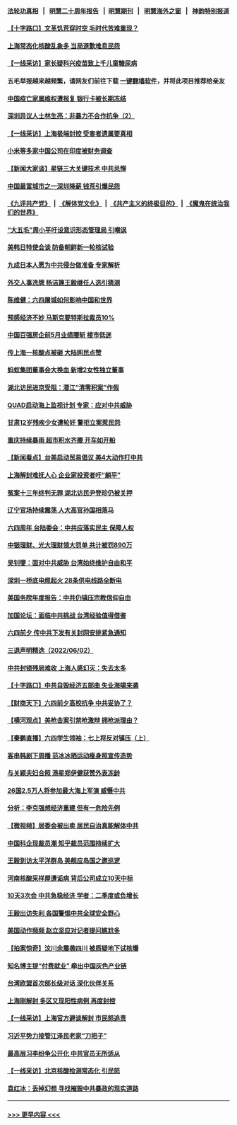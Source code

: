 #### [法轮功真相](https://github.com/gfw-breaker/truth/blob/master/README.md?t=0) &nbsp;&nbsp;|&nbsp;&nbsp; [明慧二十周年报告](https://github.com/gfw-breaker/mh-reports/blob/master/README.md?t=0) &nbsp;&nbsp;|&nbsp;&nbsp;[明慧期刊](https://github.com/gfw-breaker/mh-qikan) &nbsp;&nbsp;|&nbsp;&nbsp; [明慧海外之窗](https://github.com/gfw-breaker/mh-news/blob/master/README.md?t=0) &nbsp;&nbsp;|&nbsp;&nbsp; [神韵特别报道](https://github.com/gfw-breaker/mh-news/blob/master/shenyun.md?t=0)
#### [【十字路口】文革饥荒穿时空 毛时代苦难重现？](../pages/nsc413/n13751726.md?t=06040350) 
#### [上海常态化核酸乱象多 当局道歉难息民怨](../pages/nsc413/n13751842.md?t=06040350) 
#### [【一线采访】家长疑科兴疫苗致上千儿童糖尿病](../pages/nsc413/n13751786.md?t=06040350) 
#### 五毛举报越来越频繁，请网友们前往下载 [一键翻墙软件](https://github.com/gfw-breaker/ssr-accounts)，并将此项目推荐给亲友
#### [中国疫亡家属维权遭报复 银行卡被长期冻结](../pages/nsc413/n13751725.md?t=06040350) 
#### [深圳异议人士林生亮：非暴力不合作抗争（2）](../pages/nsc413/n13750498.md?t=06040350) 
#### [【一线采访】上海极端封控 受害者遗属要真相](../pages/nsc413/n13751150.md?t=06040350) 
#### [小米等多家中国公司在印度被财务调查](../pages/nsc413/n13751723.md?t=06040350) 
#### [【新闻大家谈】星链三大关键技术 中共忌惮](../pages/nsc413/n13751708.md?t=06040350) 
#### [中国最富城市之一深圳降薪 钱荒引爆民怨](../pages/nsc413/n13751784.md?t=06040350) 
#### [《九评共产党》](https://github.com/begood0513/9ping.md/blob/master/README.md) &nbsp;|&nbsp; [《解体党文化》](../../../../jtdwh.md/blob/master/README.md)  &nbsp;|&nbsp; [《共产主义的终极目的》](../../../../gczydzjmd.md/blob/master/README.md) &nbsp;|&nbsp; [《魔鬼在统治我们的世界》](../../../../mgztzwmdsj.md/blob/master/README.md) 
#### [“大五毛”周小平吁设意识形态管理局 引嘲讽](../pages/nsc413/n13751619.md?t=06040350) 
#### [美韩日特使会谈 防备朝鲜新一轮核试验](../pages/nsc413/n13751641.md?t=06040350) 
#### [九成日本人愿为中共侵台做准备 专家解析](../pages/nsc413/n13751736.md?t=06040350) 
#### [外交人事洗牌 杨洁篪王毅继任人选引猜测](../pages/nsc413/n13751705.md?t=06040350) 
#### [陈维健：六四屠城如何影响中国和世界](../pages/nsc413/n13751351.md?t=06040350) 
#### [预感经济不妙 马斯克要特斯拉裁员10%](../pages/nsc413/n13751653.md?t=06040350) 
#### [中国百强房企前5月业绩腰斩 楼市低迷](../pages/nsc413/n13751706.md?t=06040350) 
#### [传上海一核酸点被砸 大陆网民点赞](../pages/nsc413/n13751565.md?t=06040350) 
#### [蚂蚁集团董事会大换血 新增2女性独立董事](../pages/nsc413/n13751539.md?t=06040350) 
#### [湖北访民进京受阻：潜江“清零积案”作假](../pages/nsc413/n13751550.md?t=06040350) 
#### [QUAD启动海上监视计划 专家：应对中共威胁](../pages/nsc413/n13750988.md?t=06040350) 
#### [甘肃12岁残疾少女遭轮奸 警拒立案惹民怨](../pages/nsc413/n13751538.md?t=06040350) 
#### [重庆持续暴雨 超市积水齐腰 开车如开船](../pages/nsc413/n13751506.md?t=06040350) 
#### [【新闻看点】台美启动贸易倡议 美4大动作打中共](../pages/nsc413/n13751273.md?t=06040350) 
#### [上海解封难抚人心 企业家投资者吁“躺平”](../pages/nsc413/n13751501.md?t=06040350) 
#### [冤案十三年终判无罪 湖北访民尹登珍仍被关押](../pages/nsc413/n13751517.md?t=06040350) 
#### [辽宁官场持续震荡 人大高官孙国相落马](../pages/nsc413/n13751508.md?t=06040350) 
#### [六四周年 台陆委会：中共应落实民主 保障人权](../pages/nsc413/n13751442.md?t=06040350) 
#### [中银理财、光大理财领大罚单 共计被罚890万](../pages/nsc413/n13751428.md?t=06040350) 
#### [吴钊燮：面对中共威胁 台湾始终维护自由和平](../pages/nsc413/n13751361.md?t=06040350) 
#### [深圳一桥底电缆起火 28条供电线路全断电](../pages/nsc413/n13751439.md?t=06040350) 
#### [美国务院年度报告：中共仍镇压宗教信仰自由](../pages/nsc413/n13751412.md?t=06040350) 
#### [加国论坛：面临中共挑战 台湾经验值得借鉴](../pages/nsc413/n13751416.md?t=06040350) 
#### [六四前夕 传中共下发有关封网安排紧急通知](../pages/nsc413/n13751339.md?t=06040350) 
#### [三退声明精选（2022/06/02）](../pages/nsc413/n13751356.md?t=06040350) 
#### [中共封锁残局难收 上海人感幻灭：失去太多](../pages/nsc413/n13751162.md?t=06040350) 
#### [【十字路口】中共自毁经济五部曲 失业海啸来袭](../pages/nsc413/n13751263.md?t=06040350) 
#### [【财商天下】六四前夕高校抗争 中共妥协了？](../pages/nsc413/n13751091.md?t=06040350) 
#### [【横河观点】美枪击案引禁枪激辩 拥枪派理由？](../pages/nsc413/n13751269.md?t=06040350) 
#### [【秦鹏直播】六四学生领袖：七上将反对镇压（上）](../pages/nsc413/n13751038.md?t=06040350) 
#### [客串韩剧下周播 范冰冰晒运动瘦身照宣传造势](../pages/nsc413/n13751191.md?t=06040350) 
#### [与关颖夫妇合照 港星郑伊健获赞外表冻龄](../pages/nsc413/n13751230.md?t=06040350) 
#### [26国2.5万人将参加最大海上军演 威慑中共](../pages/nsc413/n13751040.md?t=06040350) 
#### [分析：李克强想经济重建 但有一危险先例](../pages/nsc413/n13750577.md?t=06040350) 
#### [【微视频】居委会被出卖 居民自治真能解体中共](../pages/nsc413/n13751033.md?t=06040350) 
#### [中国科企现裁员潮 知乎裁员范围持续扩大](../pages/nsc413/n13751239.md?t=06040350) 
#### [王毅到访太平洋群岛 美舰应岛国之邀巡逻](../pages/nsc413/n13751112.md?t=06040350) 
#### [河南核酸采样屋遭诟病 背后公司成立10天中标](../pages/nsc413/n13751197.md?t=06040350) 
#### [10天3次会 中共急稳经济 学者：二季度或负增长](../pages/nsc413/n13751171.md?t=06040350) 
#### [王毅出访失利 各国警惕中共全球安全野心](../pages/nsc413/n13751115.md?t=06040350) 
#### [美国动作频频 赵立坚应对记者提问尴尬多](../pages/nsc413/n13751169.md?t=06040350) 
#### [【拍案惊奇】汶川余震袭四川 被质疑地下试核爆](../pages/nsc413/n13751002.md?t=06040350) 
#### [知名博主提“付费就业” 牵出中国灰色产业链](../pages/nsc413/n13750980.md?t=06040350) 
#### [台湾欧盟首次部长级对话 深化伙伴关系](../pages/nsc413/n13751071.md?t=06040350) 
#### [上海刚解封 多区又现阳性病例 再度封控](../pages/nsc413/n13751075.md?t=06040350) 
#### [【一线采访】上海官方避谈解封 市民怒追责](../pages/nsc413/n13751043.md?t=06040350) 
#### [习近平势力接管江泽民老家“刀把子”](../pages/nsc413/n13751076.md?t=06040350) 
#### [最高层习李纷争公开化 中共官员无所适从](../pages/nsc413/n13751052.md?t=06040350) 
#### [【一线采访】北京核酸检测常态化 引民怒](../pages/nsc413/n13751021.md?t=06040350) 
#### [袁红冰：丢掉幻想 寻找摧毁中共暴政的现实道路](../pages/nsc413/n13751001.md?t=06040350) 

----
#### [ >>> 更早内容 <<< ](../indexes/nsc413-earlier.md)
